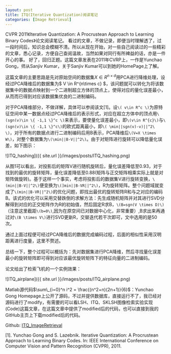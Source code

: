 ```yaml
---
layout: post
title: ITQ(Iterative Quantization)阅读笔记
categories: [Image Retrieval]
---
```



CVPR 2011《Iterative Quantization: A Procrustean Approach to Learning Binary Codes》论文阅读笔记。
看过的文章，不做记录，即便当时理解透了，过一段时间后，知识总会模糊不清。所以从现在开始，对一些自己阅读过的一些精彩的文章，悉心记录，方便自己查阅温故，当然如果对同行有所裨益的话，亦是一件开心的事。
好了，回归正题。这篇文章发表在2011年CVRP上，一作是Yunchao Gong，师从Sanjiv Kumar，关于Sanjiv Kumar可以到她的HomePage上了解。

这篇文章的主要思路是先对原始空间的数据集$X \in R^{n\times d}$用PCA进行降维处理，设经过PCA降维后的数据集为$ V \in R^{n\times c} $，该问题就可以转化为将该数据集中的数据点映射到一个二进制超立方体的顶点上，使得对应的量化误差最小，从而而已得到对应该数据集优良的二进制编码。

对于PCA降维部分，不做详解，具体可以参阅该文[1]。设`\( v\in R^c \)`为原特征空间中某一数据点经过PCA降维后的表示形式，对应在超立方体中的顶点用`\(sgn(v)\in \{ -1,1 \}^c \)`来表示，要使量化误差最小，即`\(v\in R^{c}\)`与`\(sgn(v)\in \{ -1,1 \}^c\)`的欧式距离最小，即`\( \min||sgn(v)-v)||^2\ \)`，对于所有的数据点进行二进制编码后用B表示，PCA降维后`\(V=X \times W\)`，对整个数据集为`\(\min||B-V||^2\)`。由于对矩阵进行旋转可以降低量化误差，如下图示：

![ITQ_hashing]({{ site.url }}/images/posts/ITQ_hashing.png)

从图1可以看出，对投影后的矩阵V进行随机旋转后，量化误差降低至0.93，对于找到的最优的旋转矩阵，量化误差降低至0.88(矩阵与正交矩阵相乘实际上就是对矩阵做旋转)。基于这样一个事实，考虑将投影后的数据集V进行旋转变换，`\(min||B-V||^2\)`便变换为`\(]min||B-VR||^2\)`，R为旋转矩阵。整个问题域就变成了`\(min||B-VR||^2\)`的优化问题，即找出最优的旋转矩阵R和与之对应的编码B。该式的优化可以采用交替跌倒的求解方法：先生成随机矩阵并对其进行SVD分解得到对应的正交矩阵作为R的初始值，然后固定R求B，`\(B=sgn(V \times D)\)`（注意这里截距`\(b=0\)`,因为在原空间已对数据中心化，非常重要）,B求出来再通过对`\(B \times V\)`进行SVD更新R，交替迭代若干次即可，文中选用的是50次。

通过上面过程便可经过PCA降维后的数据完成编码过程，后面的相似性采用汉明距离进行度量，这里不赘述。

总结一下，整个过程可以概括为：先对数据集进行PCA降维，然后寻找量化误差最小的旋转矩阵即可得到对应该最优旋转矩阵下的特征向量的二进制编码。

论文给出了检索飞机的一个实例效果：

![ITQ_airplane]({{ site.url }}/images/posts/ITQ_airplane.png)


Matlab源代码$\sum\_{i=0}^n i^2 = \frac{(n^2+n)(2n+1)}{6}$：Yunchao Gong Homepage上公开了源码，不过并提供数据库，直接运行不了，我已经对源码进行了modify，有需要的可以看LSH、ITQ、SKLSH图像检索实验实现(Code)这篇文章，在这篇文章中提供了modified后的代码，也可以直接到我的GitHub主页上下载modified后的代码。

Github: [ITQ_ImageRetrieval](https://github.com/willard-yuan/ITQ_ImageRetrieval)

[1]. Yunchao Gong and S. Lazebnik. Iterative Quantization: A Procrustean Approach to Learning Binary Codes. In: IEEE International Conference on Computer Vision and Pattern Recognition (CVPR), 2011.
